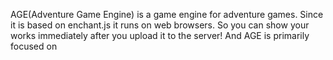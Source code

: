 AGE(Adventure Game Engine) is a game engine for adventure games.
Since it is based on enchant.js it runs on web browsers.
So you can show your works immediately after you upload it to the server!
And AGE is primarily focused on 
